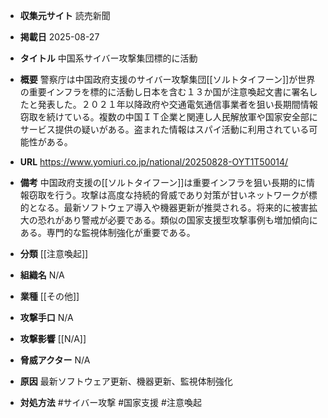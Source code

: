 - **収集元サイト**
読売新聞

- **掲載日**
2025-08-27

- **タイトル**
中国系サイバー攻撃集団標的に活動

- **概要**
警察庁は中国政府支援のサイバー攻撃集団[[ソルトタイフーン]]が世界の重要インフラを標的に活動し日本を含む１３か国が注意喚起文書に署名したと発表した。２０２１年以降政府や交通電気通信事業者を狙い長期間情報窃取を続けている。複数の中国ＩＴ企業と関連し人民解放軍や国家安全部にサービス提供の疑いがある。盗まれた情報はスパイ活動に利用されている可能性がある。

- **URL**
https://www.yomiuri.co.jp/national/20250828-OYT1T50014/

- **備考**
中国政府支援の[[ソルトタイフーン]]は重要インフラを狙い長期的に情報窃取を行う。攻撃は高度な持続的脅威であり対策が甘いネットワークが標的となる。最新ソフトウェア導入や機器更新が推奨される。将来的に被害拡大の恐れがあり警戒が必要である。類似の国家支援型攻撃事例も増加傾向にある。専門的な監視体制強化が重要である。

- **分類**
[[注意喚起]]

- **組織名**
N/A

- **業種**
[[その他]]

- **攻撃手口**
N/A

- **攻撃影響**
[[N/A]]

- **脅威アクター**
N/A

- **原因**
最新ソフトウェア更新、機器更新、監視体制強化

- **対処方法**
#サイバー攻撃 #国家支援 #注意喚起
